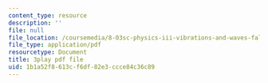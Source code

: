 ```yaml
---
content_type: resource
description: ''
file: null
file_location: /coursemedia/8-03sc-physics-iii-vibrations-and-waves-fall-2016/1b1a52f8613cf6df82e3ccce84c36c89_4ysFC9vd3GE.pdf
file_type: application/pdf
resourcetype: Document
title: 3play pdf file
uid: 1b1a52f8-613c-f6df-82e3-ccce84c36c89
---
```

